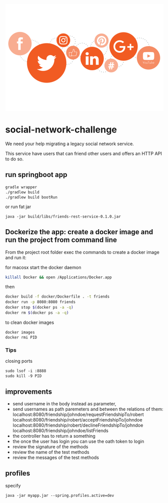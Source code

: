 ![social-networks](./_media/social-networks.png)

# social-network-challenge

We need your help migrating a legacy social network service.

This service have users that can friend other users and offers an HTTP API to do so.

## run springboot app
```
gradle wrapper
./gradlew build
./gradlew build bootRun
```

or run fat jar
```
java -jar build/libs/friends-rest-service-0.1.0.jar
```

## Dockerize the app: create a docker image and run the project from command line
From the project root folder exec the commands to create a docker image and run it:

for macosx start the docker daemon
```bash
killall Docker && open /Applications/Docker.app
```

then
```bash
docker build -f docker/Dockerfile . -t friends
docker run -p 8080:8080 friends
docker stop $(docker ps -a -q)
docker rm $(docker ps -a -q)
```

to clean docker images
```
docker images
docker rmi PID
``` 

### Tips

closing ports
```
sudo lsof -i :8888
sudo kill -9 PID
```

## improvements

- send username in the body instead as parameter,
- send usernames as path paremeters and between the relations of them: 
localhost:8080/friendship/johndoe/requestFriendshipTo/robert
localhost:8080/friendship/robert/acceptFriendshipTo/johndoe
localhost:8080/friendship/robert/declineFriendshipTo/johndoe
localhost:8080/friendship/johndoe/listFriends
- the controller has to return a something
- the once the user has login you can use the oath token to login
- review the signature of the methods
- review the name of the test methods
- review the messages of the test methods

## profiles

specify
```
java -jar myapp.jar --spring.profiles.active=dev
```
